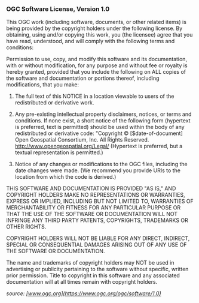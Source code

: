 ### OGC Software License, Version 1.0

This OGC work (including software, documents, or other related items) is being provided by the copyright holders under the following license. By obtaining, using and/or copying this work, you (the licensee) agree that you have read, understood, and will comply with the following terms and conditions:

Permission to use, copy, and modify this software and its documentation, with or without modification, for any purpose and without fee or royalty is hereby granted, provided that you include the following on ALL copies of the software and documentation or portions thereof, including modifications, that you make:

1. The full text of this NOTICE in a location viewable to users of the redistributed or derivative work.

2. Any pre-existing intellectual property disclaimers, notices, or terms and conditions. If none exist, a short notice of the following form (hypertext is preferred, text is permitted) should be used within the body of any redistributed or derivative code: "Copyright &copy; [$date-of-document] Open Geospatial Consortium, Inc. All Rights Reserved. http://www.opengeospatial.org/Legal/ (Hypertext is preferred, but a textual representation is permitted.)

3. Notice of any changes or modifications to the OGC files, including the date changes were made. (We recommend you provide URIs to the location from which the code is derived.)

THIS SOFTWARE AND DOCUMENTATION IS PROVIDED "AS IS," AND COPYRIGHT HOLDERS MAKE NO REPRESENTATIONS OR WARRANTIES, EXPRESS OR IMPLIED, INCLUDING BUT NOT LIMITED TO, WARRANTIES OF MERCHANTABILITY OR FITNESS FOR ANY PARTICULAR PURPOSE OR THAT THE USE OF THE SOFTWARE OR DOCUMENTATION WILL NOT INFRINGE ANY THIRD PARTY PATENTS, COPYRIGHTS, TRADEMARKS OR OTHER RIGHTS.

COPYRIGHT HOLDERS WILL NOT BE LIABLE FOR ANY DIRECT, INDIRECT, SPECIAL OR CONSEQUENTIAL DAMAGES ARISING OUT OF ANY USE OF THE SOFTWARE OR DOCUMENTATION.

The name and trademarks of copyright holders may NOT be used in advertising or publicity pertaining to the software without specific, written prior permission. Title to copyright in this software and any associated documentation will at all times remain with copyright holders.

<cite>source: [www.ogc.org](https://www.ogc.org/ogc/software/1.0)</cite>